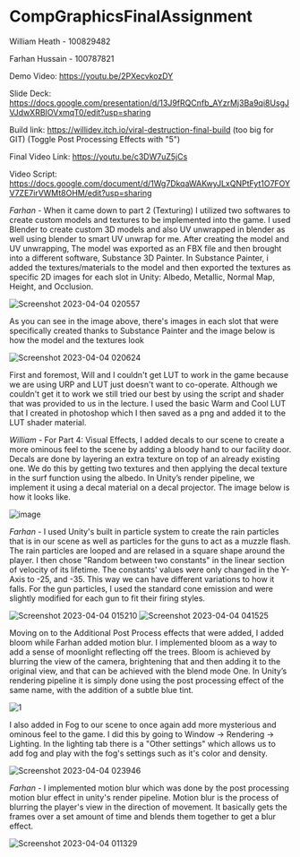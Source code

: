 # CompGraphicsFinalAssignment

William Heath - 100829482

Farhan Hussain - 100787821

Demo Video: https://youtu.be/2PXecvkozDY

Slide Deck: https://docs.google.com/presentation/d/13J9fRQCnfb_AYzrMj3Ba9qi8UsgJVJdwXRBIOVxmqT0/edit?usp=sharing

Build link: https://willidev.itch.io/viral-destruction-final-build (too big for GIT)
(Toggle Post Processing Effects with "5")

Final Video Link: https://youtu.be/c3DW7uZ5jCs

Video Script: https://docs.google.com/document/d/1Wg7DkqaWAKwyJLxQNPtFyt1O7FOYV7ZE7irVWMt8OHM/edit?usp=sharing

*Farhan* - When it came down to part 2 (Texturing) I utilized two softwares to create custom models and textures to be implemented into the game. I used Blender to create custom 3D models and also UV unwrapped in blender as well using blender to smart UV unwrap for me. After creating the model and UV unwrapping, The model was exported as an FBX file and then brought into a different software, Substance 3D Painter. In Substance Painter, i added the textures/materials to the model and then exported the textures as specific 2D images for each slot in Unity: Albedo, Metallic, Normal Map, Height, and Occlusion. 

![Screenshot 2023-04-04 020557](https://user-images.githubusercontent.com/72412425/229908673-f128242d-c9eb-4b8b-b1cc-5d62eeae767d.png)

As you can see in the image above, there's images in each slot that were specifically created thanks to Substance Painter and the image below is how the model and the textures look

![Screenshot 2023-04-04 020624](https://user-images.githubusercontent.com/72412425/229908876-6cc06f44-1175-49df-815c-21566a4ce6fa.png)

First and foremost, Will and I couldn't get LUT to work in the game because we are using URP and LUT just doesn't want to co-operate. Although we couldn't get it to work we still tried our best by using the script and shader that was provided to us in the lecture. I used the basic Warm and Cool LUT that I created in photoshop which I then saved as a png and added it to the LUT shader material. 

*William* - For Part 4: Visual Effects, I added decals to our scene to create a more ominous feel to the scene by adding a bloody hand to our facility door. Decals are done by layering an extra texture on top of an already existing one. We do this by getting two textures and then applying the decal texture in the surf function using the albedo. In Unity’s render pipeline, we implement it using a decal material on a decal projector. The image below is how it looks like. 

![image](https://user-images.githubusercontent.com/72412425/229915701-0d262dba-be34-485e-9698-b36d6739a617.png)

*Farhan* - I used Unity's built in particle system to create the rain particles that is in our scene as well as particles for the guns to act as a muzzle flash. The rain particles are looped and are relased in a square shape around the player. I then chose "Random between two constants" in the linear section of velocity of its lifetime. The constants' values were only changed in the Y-Axis to -25, and -35. This way we can have different variations to how it falls. For the gun particles, I used the standard cone emission and were slightly modified for each gun to fit their firing styles.

![Screenshot 2023-04-04 015210](https://user-images.githubusercontent.com/72412425/229916901-ddf8eee8-3268-4751-913e-a09a6c3ff71f.png) 
![Screenshot 2023-04-04 041525](https://user-images.githubusercontent.com/72412425/229916955-15e11315-8129-476d-94a3-a26d243ad595.png)

Moving on to the Additional Post Process effects that were added, I added bloom while Farhan added motion blur. I implemented bloom as a way to add a sense of moonlight reflecting off the trees. Bloom is achieved by blurring the view of the camera, brightening that and then adding it to the original view, and that can be achieved with the blend mode One. In Unity’s rendering pipeline it is simply done using the post processing effect of the same name, with the addition of a subtle blue tint.

![1](https://user-images.githubusercontent.com/72412425/229922214-c4d463e5-b270-484a-b76a-b63d47410faa.png)

I also added in Fog to our scene to once again add more mysterious and ominous feel to the game. I did this by going to Window -> Rendering -> Lighting. In the lighting tab there is a "Other settings" which allows us to add fog and play with the fog's settings such as it's color and density. 

![Screenshot 2023-04-04 023946](https://user-images.githubusercontent.com/72412425/229922986-21539f64-fbe1-4374-9a01-5dcd1565dca8.png)

*Farhan* - I implemented motion blur which was done by the post processing motion blur effect in unity's render pipeline. Motion blur is the process of blurring the player's view in the direction of movement. It basically gets the frames over a set amount of time and blends them together to get a blur effect.

![Screenshot 2023-04-04 011329](https://user-images.githubusercontent.com/72412425/229923034-f2cc7891-4570-4136-b14b-6fe2ca746af6.png)

